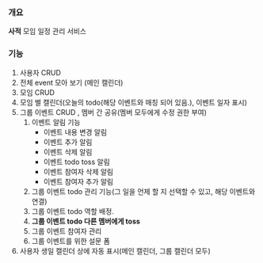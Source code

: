 ### 개요

**사적** 모임 일정 관리 서비스

### 기능

1. 사용자 CRUD
2. 전체 event 모아 보기 (메인 캘린더)
3. 모임 CRUD
4. 모임 별 캘린더(오늘의 todo(해당 이벤트와 매칭 되어 있음.), 이벤트 일자 표시)
5. 그룹 이벤트 CRUD , 멤버 간 공유(멤버 모두에게 수정 권한 부여)
   1. 이벤트 알림 기능
      - 이벤트 내용 변경 알림
      - 이벤트 추가 알림
      - 이벤트 삭제 알림
      - 이벤트 todo toss 알림
      - 이벤트 참여자 삭제 알림
      - 이벤트 참여자 추가 알림
   2. 그룹 이벤트 todo 관리 기능(그 일을 언제 할 지 선택할 수 있고, 해당 이벤트와 연결)
   3. 그룹 이벤트 todo 역할 배정.
   4. **그룹 이벤트 todo 다른 멤버에게 toss**
   5. 그룹 이벤트 참여자 관리
   6. 그룹 이벤트를 위한 설문 폼
6. 사용자 생일 캘린더 상에 자동 표시(메인 캘린더, 그룹 캘린더 모두)
